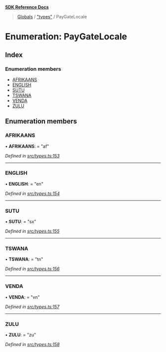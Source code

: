 **[SDK Reference Docs](../README.md)**

> [Globals](../README.md) / ["types"](../modules/_types_.md) / PayGateLocale

# Enumeration: PayGateLocale

## Index

### Enumeration members

- [AFRIKAANS](_types_.paygatelocale.md#afrikaans)
- [ENGLISH](_types_.paygatelocale.md#english)
- [SUTU](_types_.paygatelocale.md#sutu)
- [TSWANA](_types_.paygatelocale.md#tswana)
- [VENDA](_types_.paygatelocale.md#venda)
- [ZULU](_types_.paygatelocale.md#zulu)

## Enumeration members

### AFRIKAANS

• **AFRIKAANS**: = "af"

_Defined in [src/types.ts:153](https://github.com/distributhor/paygate-sdk/blob/2d6e3c8/src/types.ts#L153)_

---

### ENGLISH

• **ENGLISH**: = "en"

_Defined in [src/types.ts:154](https://github.com/distributhor/paygate-sdk/blob/2d6e3c8/src/types.ts#L154)_

---

### SUTU

• **SUTU**: = "sx"

_Defined in [src/types.ts:155](https://github.com/distributhor/paygate-sdk/blob/2d6e3c8/src/types.ts#L155)_

---

### TSWANA

• **TSWANA**: = "tn"

_Defined in [src/types.ts:156](https://github.com/distributhor/paygate-sdk/blob/2d6e3c8/src/types.ts#L156)_

---

### VENDA

• **VENDA**: = "vn"

_Defined in [src/types.ts:157](https://github.com/distributhor/paygate-sdk/blob/2d6e3c8/src/types.ts#L157)_

---

### ZULU

• **ZULU**: = "zu"

_Defined in [src/types.ts:158](https://github.com/distributhor/paygate-sdk/blob/2d6e3c8/src/types.ts#L158)_
